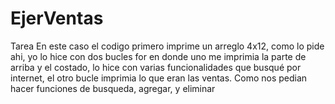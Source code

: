 # EjerVentas
Tarea
En este caso el codigo primero imprime un arreglo 4x12, como lo pide ahi, yo lo hice con dos bucles for en donde uno me imprimia la parte de arriba y el costado, lo hice con varias funcionalidades que busqué por internet, el otro bucle imprimia lo que eran las ventas. Como nos pedian hacer funciones de busqueda, agregar, y eliminar
